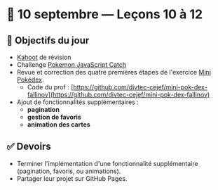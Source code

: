 # 📅 10 septembre — Leçons 10 à 12

## 🚀 Objectifs du jour

* [Kahoot](https://kahoot.it/) de révision
* Challenge [Pokemon JavaScript Catch](https://fallinov.github.io/2024-SFA-JS-pokeJS/)
* Revue et correction des quatre premières étapes de l'exercice [Mini Pokédex](../exercices/exercice-mini-pokedex.md).
  * Code du prof : [https://github.com/divtec-cejef/mini-pok-dex-fallinov](https://github.com/divtec-cejef/mini-pok-dex-fallinov)
* Ajout de fonctionnalités supplémentaires :&#x20;
  * **pagination**
  * **gestion de favoris**
  * **animation des cartes**

## ✅ Devoirs

* Terminer l'implémentation d'une fonctionnalité supplémentaire (pagination, favoris, ou animations).
* Partager leur projet sur GitHub Pages.

